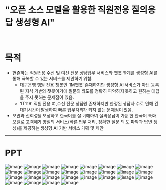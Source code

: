 # **"오픈 소스 모델을 활용한 직원전용 질의응답 생성형 AI"**
<br>



# **목적**
- 현존하는 직원전용 수신 및 여신 전문 상담업무 서비스와 챗봇 한계를 생성형 AI를 통해 극복할 수 있는 서비스를 제안하기 위함.
  - 대구은행 행원 전용 챗봇인 ‘IM챗봇’ 존재하지만 생성형 AI 서비스가 아닌 등록된 지식 기반의 챗봇이기에 질문의 의도를 정확히 파악하지 못하고 원하는 대답을 주지 못하는 문제점이 있음.
  - ‘IT119’ 직원 전용 여,수신 전문 상담원 존재하지만 한정된 상담사 수로 인해 긴 대기시간이 발생하여 빠른 업무처리가 되지 않는 문제점이 있음.
- 보안과 신뢰성을 보장하고 한국어를 잘 이해하여 질의응답이 가능 한 한국어 특화 모델로 고객에게 양질의 서비스(빠른 업무 처리, 정확한 질문 의 도 파악과 답변 생성)를 제공하는 생성형 AI 기반 서비스 기획 및 제안

---
# **PPT**
![image](https://github.com/iamtaewon/Project_3/assets/127276976/fae98133-e6eb-40da-b42d-98a8138c7979)
![image](https://github.com/iamtaewon/Project_3/assets/127276976/17ad4820-56f6-4c3a-8cd9-43760e171516)
![image](https://github.com/iamtaewon/Project_3/assets/127276976/44c8949b-f979-4994-9960-5c425682c384)
![image](https://github.com/iamtaewon/Project_3/assets/127276976/a04a756c-b863-4d79-9af2-324dd90623ad)
![image](https://github.com/iamtaewon/Project_3/assets/127276976/a3df5c99-413f-4f12-a951-c9a9d449322a)
![image](https://github.com/iamtaewon/Project_3/assets/127276976/e1b059cf-875b-472a-bbe0-74bb44792fbd)
![image](https://github.com/iamtaewon/Project_3/assets/127276976/007c99ec-f76e-43d8-9c51-28ec7078bfa5)
![image](https://github.com/iamtaewon/Project_3/assets/127276976/7c2ceab5-e0cc-44dc-9985-359097881763)
![image](https://github.com/iamtaewon/Project_3/assets/127276976/3bbeaec1-c3a0-4647-9d94-086e300d40be)
![image](https://github.com/iamtaewon/Project_3/assets/127276976/91cbcbf5-7714-4c13-a618-342bf1afbfcd)
![image](https://github.com/iamtaewon/Project_3/assets/127276976/120ea672-45e8-4033-8fb9-9690a67c05a4)
![image](https://github.com/iamtaewon/Project_3/assets/127276976/13c8421c-126b-4cfe-8033-e296f6530a31)
![image](https://github.com/iamtaewon/Project_3/assets/127276976/c6b785d3-741f-426e-9798-05eef10ab7fb)
![image](https://github.com/iamtaewon/Project_3/assets/127276976/3365d032-60f3-4f1e-a5ce-e2f9a664ca61)
![image](https://github.com/iamtaewon/Project_3/assets/127276976/de2edd87-9b12-4827-986c-6575e52a323f)
![image](https://github.com/iamtaewon/Project_3/assets/127276976/0f23c5f0-af9f-44fc-8800-e3c98d822e04)
![image](https://github.com/iamtaewon/Project_3/assets/127276976/ced93bf2-b741-4f72-b0e6-8f8c88e31d6b)
![image](https://github.com/iamtaewon/Project_3/assets/127276976/f6d4ba25-110e-48e4-baaf-ccf21a942136)
![image](https://github.com/iamtaewon/Project_3/assets/127276976/488b81b4-67bf-4ebd-87bd-754625299d7f)
![image](https://github.com/iamtaewon/Project_3/assets/127276976/98306e0e-22ed-4974-b268-8b65059661b4)
![image](https://github.com/iamtaewon/Project_3/assets/127276976/954afeb1-9c09-4961-a2a4-361a401f5df4)
![image](https://github.com/iamtaewon/Project_3/assets/127276976/a6e61ce9-eabc-4fc9-b434-3a8e6a1ec99d)
![image](https://github.com/iamtaewon/Project_3/assets/127276976/b3cd66e9-c085-4ac0-932e-8a45700dfc86)
![image](https://github.com/iamtaewon/Project_3/assets/127276976/96261bfd-941c-4441-bde1-6ae50d5954db)
![image](https://github.com/iamtaewon/Project_3/assets/127276976/9a5a81a4-4ad6-4fd0-a2b0-726e2565bb91)
![image](https://github.com/iamtaewon/Project_3/assets/127276976/096c84bd-8c9b-47f4-801a-331be21bf489)
![image](https://github.com/iamtaewon/Project_3/assets/127276976/31c02f4a-0c1d-4520-9233-7c2aa9ba8f7e)
![image](https://github.com/iamtaewon/Project_3/assets/127276976/b26ecbbe-9619-4b76-b91a-6ed0b930262a)
